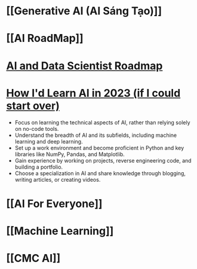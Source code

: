 # [[Generative AI (AI Sáng Tạo)]]


# [[AI RoadMap]]


# [AI and Data Scientist Roadmap](https://roadmap.sh/ai-data-scientist)


# [How I'd Learn AI in 2023 (if I could start over)](https://youtu.be/h2FDq3agImI?si=hL5PC0Ih3J9jlCei)

+ Focus on learning the technical aspects of AI, rather than relying solely on no-code tools.
+ Understand the breadth of AI and its subfields, including machine learning and deep learning.
+ Set up a work environment and become proficient in Python and key libraries like NumPy, Pandas, and Matplotlib.
+ Gain experience by working on projects, reverse engineering code, and building a portfolio.
+ Choose a specialization in AI and share knowledge through blogging, writing articles, or creating videos.

# [[AI For Everyone]]


# [[Machine Learning]]


# [[CMC AI]]